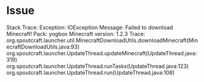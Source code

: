 Issue
=====

Stack Trace:     Exception: IOException     Message: Failed to download Minecraft! Pack: yogbox Minecraft version: 1.2.3     Trace:         org.spoutcraft.launcher.util.MinecraftDownloadUtils.downloadMinecraft(MinecraftDownloadUtils.java:93)         org.spoutcraft.launcher.UpdateThread.updateMinecraft(UpdateThread.java:319)         org.spoutcraft.launcher.UpdateThread.runTasks(UpdateThread.java:123)         org.spoutcraft.launcher.UpdateThread.run(UpdateThread.java:108)